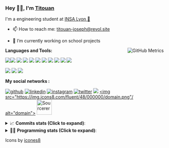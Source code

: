 <!--
**titouan-joseph/titouan-joseph** is a ✨ _special_ ✨ repository because its `README.md` (this file) appears on your GitHub profile.

Here are some ideas to get you started:

- 🔭 I’m currently working on ...
- 🌱 I’m currently learning ...
- 👯 I’m looking to collaborate on ...
- 🤔 I’m looking for help with ...
- 💬 Ask me about ...
- 📫 How to reach me: ...
- 😄 Pronouns: ...
- ⚡ Fun fact: ...
-->

### Hey 👋🏽, I'm [Titouan](https://github.com/Titouan-Joseph) 

I'm a engineering student at  [INSA Lyon 🦏](https://www.insa-lyon.fr/en/)

- 📫 How to reach me: [titouan-joseph@revol.site](mailto:titouan-joseph@revol.site)
- 🔭 I’m currently working on school projects


  <img align="right" alt="GitHub Metrics" src="https://metrics.lecoq.io/titouan-joseph" />

**Languages and Tools:**

[<img src="https://img.icons8.com/color/48/000000/python.png"/>]()[<img src="https://img.icons8.com/color/48/000000/java-coffee-cup-logo.png"/>]() [<img src="https://img.icons8.com/color/48/000000/c-programming.png"/>]() [<img src="https://img.icons8.com/color/48/000000/javascript.png"/>]() [<img src="https://img.icons8.com/color/48/000000/selenium-test-automation.png"/>]() [<img src="https://img.icons8.com/color/48/000000/git.png"/>]() [<img src="https://img.icons8.com/color/48/000000/console.png"/>]() [<img src="https://img.icons8.com/color/48/000000/android-os.png"/>]() [<img src="https://img.icons8.com/color/48/000000/pycharm.png"/>]() [<img src="https://img.icons8.com/color/48/000000/virtualbox.png"/>]() [<img src="https://img.icons8.com/color/48/000000/windows-10.png"/>]()

[<img src="https://img.icons8.com/color/48/000000/linux.png"/>]() [<img src="https://img.icons8.com/color/48/000000/nginx.png"/>]() [<img src="https://img.icons8.com/color/48/000000/raspberry-pi.png"/>]()

**My social networks :**

[<img src='https://img.icons8.com/fluent/48/000000/github.png' alt="github">](https://github.com/titouan-joseph)  [<img src='https://img.icons8.com/color/48/000000/linkedin.png' alt='linkedin'>](https://www.linkedin.com/in/titouan-joseph-revol/)  [<img src='https://img.icons8.com/color/48/000000/instagram-new.png' alt='instagram'>](https://www.instagram.com/tit_re/)  [<img src='https://img.icons8.com/color/48/000000/twitter.png' alt='twitter'>](https://twitter.com/josephrevol) [<img src="https://img.icons8.com/color/48/000000/facebook.png"/>](https://www.facebook.com/titre01) [<img src="https://img.icons8.com/fluent/48/000000/domain.png"/ alt="domain">](https://titouan-joseph.revol.site) [<img src="https://sourcerer.io/icons/logo-sharing.svg" height="48px" alt="Sourcerer">](https://sourcerer.io/titouan-joseph) 

<details>
 <summary>📈 <b>Commits stats (Click to expand)</b>: </summary>
    <a href="https://sourcerer.io/titouan-joseph"><img src="https://img.shields.io/badge/Python-148%20commits-orange.svg" alt=""></a>
    <a href="https://sourcerer.io/titouan-joseph"><img src="https://img.shields.io/badge/Java-27%20commits-orange.svg" alt=""></a>
    <a href="https://sourcerer.io/titouan-joseph"><img src="https://img.shields.io/badge/C-23%20commits-orange.svg" alt=""></a>
    <a href="https://sourcerer.io/titouan-joseph"><img src="https://img.shields.io/badge/JavaScript-18%20commits-orange.svg" alt=""></a>
</details>


<details>
 <summary>👨‍💻 <b>Programming stats (Click to expand)</b>: </summary>
<!--START_SECTION:waka-->
**🐱 My Github Data** 

> 🏆 543 Contributions in the Year 2020
 > 
> 📦 19.0 kB Used in Github's Storage 
 > 
> 🚫 Not Opted to Hire
 > 
> 📜 23 Public Repositories 
 > 
> 🔑 0 Private Repositories  
 > 
**I'm an Early 🐤** 

```text
🌞 Morning    69 commits     ████░░░░░░░░░░░░░░░░░░░░░   16.67% 
🌆 Daytime    165 commits    ██████████░░░░░░░░░░░░░░░   39.86% 
🌃 Evening    138 commits    ████████░░░░░░░░░░░░░░░░░   33.33% 
🌙 Night      42 commits     ██░░░░░░░░░░░░░░░░░░░░░░░   10.14%

```
📅 **I'm Most Productive on Wednesday** 

```text
Monday       60 commits     ███░░░░░░░░░░░░░░░░░░░░░░   14.49% 
Tuesday      65 commits     ████░░░░░░░░░░░░░░░░░░░░░   15.7% 
Wednesday    114 commits    ███████░░░░░░░░░░░░░░░░░░   27.54% 
Thursday     51 commits     ███░░░░░░░░░░░░░░░░░░░░░░   12.32% 
Friday       37 commits     ██░░░░░░░░░░░░░░░░░░░░░░░   8.94% 
Saturday     40 commits     ██░░░░░░░░░░░░░░░░░░░░░░░   9.66% 
Sunday       47 commits     ██░░░░░░░░░░░░░░░░░░░░░░░   11.35%

```


📊 **This Week I Spent My Time On** 

```text
⌚︎ Time Zone: Europe/Paris

💬 Programming Languages: 
YAML                     12 hrs 55 mins      ████████████░░░░░░░░░░░░░   50.81% 
TOML                     2 hrs 50 mins       ██░░░░░░░░░░░░░░░░░░░░░░░   11.16% 
Python                   2 hrs 21 mins       ██░░░░░░░░░░░░░░░░░░░░░░░   9.25% 
JSON                     2 hrs 4 mins        ██░░░░░░░░░░░░░░░░░░░░░░░   8.14% 
Markdown                 1 hr 28 mins        █░░░░░░░░░░░░░░░░░░░░░░░░   5.82%

🔥 Editors: 
VS Code                  19 hrs 17 mins      ███████████████████░░░░░░   75.85% 
PyCharm                  4 hrs 11 mins       ████░░░░░░░░░░░░░░░░░░░░░   16.51% 
WebStorm                 1 hr 56 mins        ██░░░░░░░░░░░░░░░░░░░░░░░   7.64%

🐱‍💻 Projects: 
swarmTest                19 hrs 13 mins      ███████████████████░░░░░░   75.6% 
AutoConfCisco            4 hrs 11 mins       ████░░░░░░░░░░░░░░░░░░░░░   16.51% 
website24maker           1 hr 45 mins        █░░░░░░░░░░░░░░░░░░░░░░░░   6.92% 
Assomaker-frontend       10 mins             ░░░░░░░░░░░░░░░░░░░░░░░░░   0.66% 
Unknown Project          3 mins              ░░░░░░░░░░░░░░░░░░░░░░░░░   0.25%

💻 Operating System: 
Windows                  25 hrs 25 mins      █████████████████████████   100.0%

```

**I Mostly Code in Python** 

```text
Python                   14 repos            ██████████████░░░░░░░░░░░   56.0% 
JavaScript               3 repos             ███░░░░░░░░░░░░░░░░░░░░░░   12.0% 
C                        2 repos             ██░░░░░░░░░░░░░░░░░░░░░░░   8.0% 
Go                       1 repo              █░░░░░░░░░░░░░░░░░░░░░░░░   4.0% 
Haskell                  1 repo              █░░░░░░░░░░░░░░░░░░░░░░░░   4.0%

```



<!--END_SECTION:waka-->

</details>

Icons by [icones8](https://icones8.fr/)
